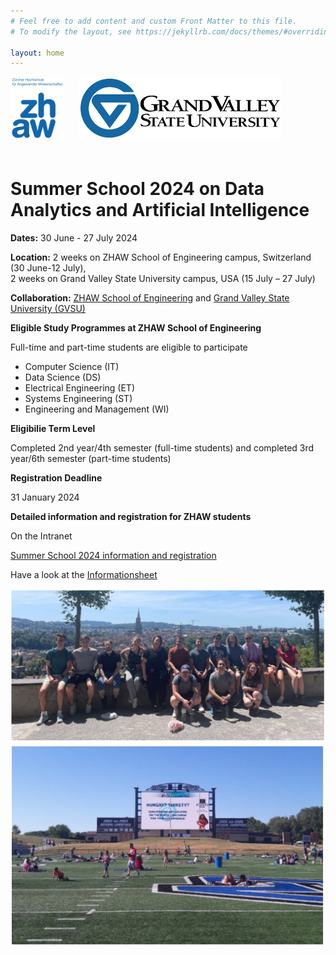 ```yaml
---
# Feel free to add content and custom Front Matter to this file.
# To modify the layout, see https://jekyllrb.com/docs/themes/#overriding-theme-defaults

layout: home
---
```

<div>
    <img src="/assets/images/ZHAW_Logo.png" alt="ZHAW Logo" width="auto" height="100" style="margin-right: 20px;margin-bottom: 20px;">
    <img src="/assets/images/GVSU_Logo.png" alt="GVSU Logo" width="auto" height="100" style="margin-bottom: 20px;">
</div>

# Summer School 2024 on Data Analytics and Artificial Intelligence 

**Dates:** 30 June - 27 July 2024

**Location:** 2 weeks on ZHAW School of Engineering campus, Switzerland (30 June-12 July), <br> 2 weeks on Grand Valley State University campus, USA (15 July – 27 July)

**Collaboration:** [ZHAW School of Engineering](https://www.zhaw.ch/en/engineering/) and [Grand Valley State University (GVSU)](https://www.gvsu.edu/engineering/)


**Eligible Study Programmes at ZHAW School of Engineering**

Full-time and part-time students are eligible to participate

- Computer Science (IT)
- Data Science (DS)
- Electrical Engineering (ET)
- Systems Engineering (ST)
- Engineering and Management (WI)

**Eligibilie Term Level**

Completed 2nd year/4th semester (full-time students) and completed 3rd year/6th semester (part-time students)

**Registration Deadline**

31 January 2024

**Detailed information and registration for ZHAW students**

On the Intranet

[Summer School 2024 information and registration](http://bit.ly/SoE_summer_school_2024)

Have a look at the [Informationsheet](/assets/images/Infosheet_GVSU_Summer_School_2024_.pdf)

![Impression1](/assets/images/img1.png)
![Impression2](/assets/images/img2.png)
